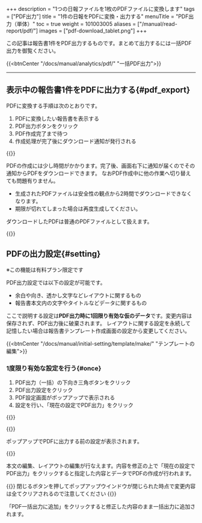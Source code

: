 +++
description = "1つの日報ファイルを1枚のPDFファイルに変換します"
tags = ["PDF出力"]
title = "1件の日報をPDFに変換・出力する"
menuTitle = "PDF出力（単体）"
toc = true
weight = 101003005
aliases = ["/manual/read-report/pdf/"]
images = ["pdf-download_tablet.png"]
+++

この記事は報告書1件をPDF出力するものです。まとめて出力するには一括PDF出力を御覧ください。

{{<btnCenter "/docs/manual/analytics/pdf/" "一括PDF出力">}}

---

## 表示中の報告書1件をPDFに出力する{#pdf_export}

PDFに変換する手順は次のとおりです。

1. PDFに変換したい報告書を表示する
1. PDF出力ボタンをクリック
1. PDF作成完了まで待つ
1. 作成処理が完了後にダウンロード通知が発行される

{{<appscreen filename="report-to-pdf" title="1件の日報をPDFに変換してダウンロード">}}

PDFの作成には少し時間がかかります。完了後、画面右下に通知が届くのでその通知からPDFをダウンロードできます。
なおPDF作成中に他の作業へ切り替えても問題有りません。

- 生成されたPDFファイルは安全性の観点から2時間でダウンロードできなくなります。
- 期限が切れてしまった場合は再度生成してください。

ダウンロードしたPDFは普通のPDFファイルとして扱えます。

{{<appscreen filename="pdf-download" title="PDFの日報をダウンロードしてブラウザで表示">}}


## PDFの出力設定{#setting}

※この機能は有料プラン限定です  

PDF出力設定では以下の設定が可能です。

- 余白や向き、透かし文字などレイアウトに関するもの
- 報告書本文内の文字やタイトルなどデータに関するもの

ここで説明する設定は**PDF出力時に1回限り有効な仮のデータ**です。変更内容は保存されず、PDF出力後に破棄されます。
レイアウトに関する設定を永続して記憶したい場合は報告書テンプレート作成画面の設定から変更してください。

{{<btnCenter "/docs/manual/initial-setting/template/make/" "テンプレートの編集">}}

### 1度限り有効な設定を行う{#once}

1. PDF出力（一括）の下向き三角ボタンをクリック
1. PDF出力設定をクリック
1. PDF設定画面がポップアップで表示される
1. 設定を行い、「現在の設定でPDF出力」をクリック

{{<appscreen filename="pdf-option" title="PDF出力前に誤字脱字の修正やレイアウトの変更ができます。ただしこれらの設定は保存できません">}}

{{<nextArrow>}}

ポップアップでPDFに出力する前の設定が表示されます。

{{<appscreen filename="pdf-setting" title="PDF出力前の編集画面はポップアップで表示されます。修正後に「現在の設定でPDF出力」をクリックしてPDFを作成します">}}

本文の編集、レイアウトの編集が行なえます。内容を修正の上で「現在の設定でPDF出力」をクリックすると指定した内容とデータでPDFの作成が行われます。

{{<alice pos="right" icon="here">}}
閉じるボタンを押してポップアップウインドウが閉じられた時点で変更内容は全てクリアされるので注意してください
{{</alice>}}

「PDF一括出力に追加」をクリックすると修正した内容のまま一括出力に追加されます。
